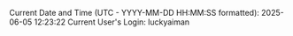 Current Date and Time (UTC - YYYY-MM-DD HH:MM:SS formatted): 2025-06-05 12:23:22
Current User's Login: luckyaiman

